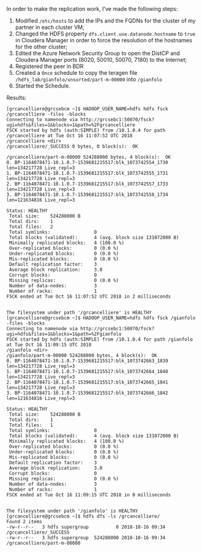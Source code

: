 In order to make the replication work, I've made the following steps:

1. Modified `/etc/hosts` to add the IPs and the FQDNs for the cluster of my partner in each cluster VM;
2. Changed the HDFS property `dfs.client.use.datanode.hostname` to `true` in Cloudera Manager in order to force the resolution of the hostnames for the other cluster;
3. Edited the Azure Network Security Group to open the DistCP and Cloudera Manager ports (8020, 50010, 50070, 7180) to the Internet;
4. Registered the peer in BDR
5. Created a `Once` schedule to copy the teragen file `/hdfs_lab/gianfolo/unsorted/part-m-00000` into `/gianfolo`
6. Started the Schedule.

Results:

```
[grcancelliere@grcsebcm ~]$ HADOOP_USER_NAME=hdfs hdfs fsck /grcancelliere -files -blocks
Connecting to namenode via http://grcsebc1:50070/fsck?ugi=hdfs&files=1&blocks=1&path=%2Fgrcancelliere
FSCK started by hdfs (auth:SIMPLE) from /10.1.0.4 for path /grcancelliere at Tue Oct 16 11:07:52 UTC 2018
/grcancelliere <dir>
/grcancelliere/_SUCCESS 0 bytes, 0 block(s):  OK

/grcancelliere/part-m-00000 524288000 bytes, 4 block(s):  OK
0. BP-1164078471-10.1.0.7-1539681215517:blk_1073742554_1730 len=134217728 Live_repl=3
1. BP-1164078471-10.1.0.7-1539681215517:blk_1073742555_1731 len=134217728 Live_repl=3
2. BP-1164078471-10.1.0.7-1539681215517:blk_1073742557_1733 len=134217728 Live_repl=3
3. BP-1164078471-10.1.0.7-1539681215517:blk_1073742558_1734 len=121634816 Live_repl=3

Status: HEALTHY
 Total size:    524288000 B
 Total dirs:    1
 Total files:   2
 Total symlinks:                0
 Total blocks (validated):      4 (avg. block size 131072000 B)
 Minimally replicated blocks:   4 (100.0 %)
 Over-replicated blocks:        0 (0.0 %)
 Under-replicated blocks:       0 (0.0 %)
 Mis-replicated blocks:         0 (0.0 %)
 Default replication factor:    3
 Average block replication:     3.0
 Corrupt blocks:                0
 Missing replicas:              0 (0.0 %)
 Number of data-nodes:          3
 Number of racks:               1
FSCK ended at Tue Oct 16 11:07:52 UTC 2018 in 2 milliseconds


The filesystem under path '/grcancelliere' is HEALTHY
[grcancelliere@grcsebcm ~]$ HADOOP_USER_NAME=hdfs hdfs fsck /gianfolo -files -blocks
Connecting to namenode via http://grcsebc1:50070/fsck?ugi=hdfs&files=1&blocks=1&path=%2Fgianfolo
FSCK started by hdfs (auth:SIMPLE) from /10.1.0.4 for path /gianfolo at Tue Oct 16 11:09:15 UTC 2018
/gianfolo <dir>
/gianfolo/part-m-00000 524288000 bytes, 4 block(s):  OK
0. BP-1164078471-10.1.0.7-1539681215517:blk_1073742663_1839 len=134217728 Live_repl=3
1. BP-1164078471-10.1.0.7-1539681215517:blk_1073742664_1840 len=134217728 Live_repl=3
2. BP-1164078471-10.1.0.7-1539681215517:blk_1073742665_1841 len=134217728 Live_repl=3
3. BP-1164078471-10.1.0.7-1539681215517:blk_1073742666_1842 len=121634816 Live_repl=3

Status: HEALTHY
 Total size:    524288000 B
 Total dirs:    1
 Total files:   1
 Total symlinks:                0
 Total blocks (validated):      4 (avg. block size 131072000 B)
 Minimally replicated blocks:   4 (100.0 %)
 Over-replicated blocks:        0 (0.0 %)
 Under-replicated blocks:       0 (0.0 %)
 Mis-replicated blocks:         0 (0.0 %)
 Default replication factor:    3
 Average block replication:     3.0
 Corrupt blocks:                0
 Missing replicas:              0 (0.0 %)
 Number of data-nodes:          3
 Number of racks:               1
FSCK ended at Tue Oct 16 11:09:15 UTC 2018 in 0 milliseconds


The filesystem under path '/gianfolo' is HEALTHY
[grcancelliere@grcsebcm ~]$ hdfs dfs -ls /grcancelliere/
Found 2 items
-rw-r--r--   3 hdfs supergroup          0 2018-10-16 09:34 /grcancelliere/_SUCCESS
-rw-r--r--   3 hdfs supergroup  524288000 2018-10-16 09:34 /grcancelliere/part-m-00000
```